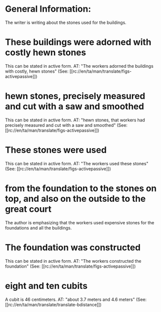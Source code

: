 # General Information:

The writer is writing about the stones used for the buildings.

# These buildings were adorned with costly hewn stones

This can be stated in active form. AT: "The workers adorned the buildings with costly, hewn stones" (See: [[rc://en/ta/man/translate/figs-activepassive]])

# hewn stones, precisely measured and cut with a saw and smoothed

This can be stated in active form. AT: "hewn stones, that workers had precisely measured and cut with a saw and smoothed" (See: [[rc://en/ta/man/translate/figs-activepassive]])

# These stones were used

This can be stated in active form. AT: "The workers used these stones" (See: [[rc://en/ta/man/translate/figs-activepassive]])

# from the foundation to the stones on top, and also on the outside to the great court

The author is emphasizing that the workers used expensive stones for the foundations and all the buildings.

# The foundation was constructed

This can be stated in active form. AT: "The workers constructed the foundation" (See: [[rc://en/ta/man/translate/figs-activepassive]])

# eight and ten cubits

A cubit is 46 centimeters. AT: "about 3.7 meters and 4.6 meters" (See: [[rc://en/ta/man/translate/translate-bdistance]])